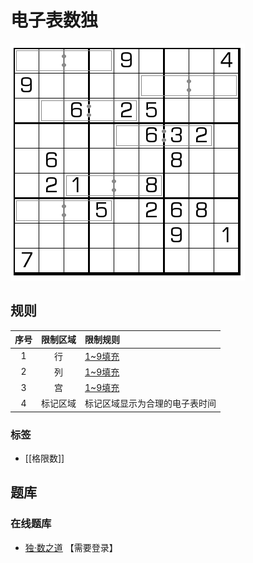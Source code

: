 # 电子表数独

![题](../../../images/sudoku/电子表数独.png)

## 规则

| 序号  | 限制区域 | 限制规则            |
|:---:|:----:|:----------------|
|  1  |  行   | [1~9填充]         |
|  2  |  列   | [1~9填充]         |
|  3  |  宫   | [1~9填充]         |
|  4  | 标记区域 | 标记区域显示为合理的电子表时间 |

### 标签

- [[格限数]]

## 题库

### 在线题库

- [独·数之道](http://www.sudokufans.org.cn/lx/game.index.php?type=clk2) 【需要登录】

[1~9填充]: ../../../rules.md#1to9填充

